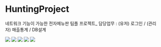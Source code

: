 # HuntingProject
네트워크 기능이 가능한 전자메뉴판 팀플 프로젝트_ 담당업무 : (유저) 로그인 / (관리자) 매출통계 / DB설계

<img src="https://postfiles.pstatic.net/MjAxOTA1MDhfMTM3/MDAxNTU3MjUxMjg5NTI4.svSSHITfRlSXZV-Ci1b_mVsuRhqbuFYEOSMx55laMyYg.NBINn4wgnEDujw6uouHTOfzG81IZyxc6m9CtFNtZelEg.PNG.kwjing93/HUNTING1.png?type=w966">

<img src="https://postfiles.pstatic.net/MjAxOTA1MDhfOTEg/MDAxNTU3MjUxNDY2MDQ3.jZUwC4FQIzjOcW5bb442e4fOU-jWh-sjMYv4S0JfHXIg.4HLL684yEpE637Yl_th9_laUqquDv8xDj63_TidCU-Ag.PNG.kwjing93/HUNTING2.png?type=w966">

<img src="https://postfiles.pstatic.net/MjAxOTA1MDhfMjU1/MDAxNTU3MjUxNDY3ODAy.oNdIZb_bWTMkFnxLItvrVzRbLaaHU4Yyi3vSJPrPhlMg.qyY3u6DJFsAQLU8_LSoRQ1BWOssjT0e_Z94Fua_V-3gg.PNG.kwjing93/HUNTING3.png?type=w966">

<img src="https://postfiles.pstatic.net/MjAxOTA1MDhfMjgz/MDAxNTU3MjUxNDY4ODkw.CvY4lu8E-H_IP1WhxTW4ANQQgoNzQHTMRYMte71ztLkg.bjMUeGWVg1QCH72fu4FcOqvmY-E62W7Lx5ZTdv6V9FMg.PNG.kwjing93/HUNTING4.png?type=w966">

<img src="https://postfiles.pstatic.net/MjAxOTA1MDhfMTYg/MDAxNTU3MjUxNDcwNTQy.Ot1dzc_ub7TnZraTjgUgtRU4lxB9vATijT0vDfP0Ry8g.opnq1OIyBFYF3ekJ42bcts-MGbpCFvD7-GjMCTJrRqwg.PNG.kwjing93/HUNTING5.png?type=w966">
